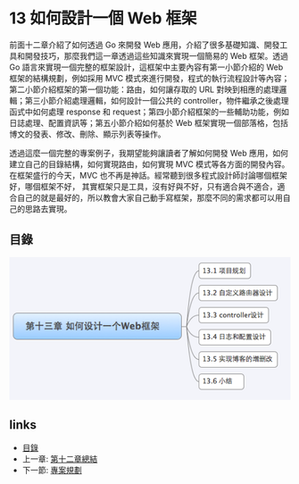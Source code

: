 # 13 如何設計一個 Web 框架
前面十二章介紹了如何透過 Go 來開發 Web 應用，介紹了很多基礎知識、開發工具和開發技巧，那麼我們這一章透過這些知識來實現一個簡易的 Web 框架。透過 Go 語言來實現一個完整的框架設計，這框架中主要內容有第一小節介紹的 Web 框架的結構規劃，例如採用 MVC 模式來進行開發，程式的執行流程設計等內容；第二小節介紹框架的第一個功能：路由，如何讓存取的 URL 對映到相應的處理邏輯；第三小節介紹處理邏輯，如何設計一個公共的 controller，物件繼承之後處理函式中如何處理 response 和 request；第四小節介紹框架的一些輔助功能，例如日誌處理、配置資訊等；第五小節介紹如何基於 Web 框架實現一個部落格，包括博文的發表、修改、刪除、顯示列表等操作。

透過這麼一個完整的專案例子，我期望能夠讓讀者了解如何開發 Web 應用，如何建立自己的目錄結構，如何實現路由，如何實現 MVC 模式等各方面的開發內容。在框架盛行的今天，MVC 也不再是神話。經常聽到很多程式設計師討論哪個框架好，哪個框架不好， 其實框架只是工具，沒有好與不好，只有適合與不適合，適合自己的就是最好的，所以教會大家自己動手寫框架，那麼不同的需求都可以用自己的思路去實現。

## 目錄
  ![](images/navi13.png)

## links
   * [目錄](preface.md)
   * 上一章: [第十二章總結](12.5.md)
   * 下一節: [專案規劃](13.1.md)
